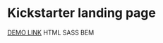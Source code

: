 # Kickstarter landing page 
  [DEMO LINK](https://elkhayate.github.io/Kickstarter/)
  HTML SASS BEM

